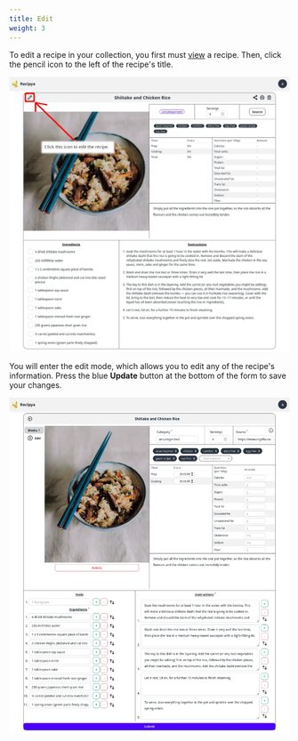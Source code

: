 ```yaml
---
title: Edit
weight: 3
---
```


To edit a recipe in your collection, you first must [view](/docs/features/recipes/view) a recipe.
Then, click the pencil icon to the left of the recipe's title. 

![](images/edit-recipe-enter.webp)

You will enter the edit mode, which allows you to edit any of the recipe's information. 
Press the blue **Update** button at the bottom of the form to save your changes. 

![](images/edit-recipe.webp)
